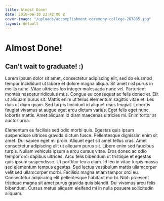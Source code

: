 ```yaml
---
title: Almost Done!
date: 2018-06-10 23:42:00 Z
cover-image: "/uploads/accomplishment-ceremony-college-267885.jpg"
layout: default
---
```


# Almost Done!

## Can't wait to graduate! :)

Lorem ipsum dolor sit amet, consectetur adipiscing elit, sed do eiusmod tempor incididunt ut labore et dolore magna aliqua. Sit amet nisl purus in mollis nunc. Vitae ultricies leo integer malesuada nunc vel. Parturient montes nascetur ridiculus mus. Congue eu consequat ac felis donec et. Elit ut aliquam purus sit. Mattis enim ut tellus elementum sagittis vitae et. Leo duis ut diam quam. Sed turpis tincidunt id aliquet risus feugiat. Lobortis feugiat vivamus at augue eget arcu dictum varius. Eget felis eget nunc lobortis mattis. Amet aliquam id diam maecenas ultricies mi. Enim tortor at auctor urna.

Elementum eu facilisis sed odio morbi quis. Egestas quis ipsum suspendisse ultrices gravida dictum fusce. Pellentesque dignissim enim sit amet. Dui sapien eget mi proin. Aliquet eget sit amet tellus cras. Amet consectetur adipiscing elit ut aliquam purus sit. Libero enim sed faucibus turpis. Nullam vehicula ipsum a arcu cursus vitae. Eros donec ac odio tempor orci dapibus ultrices. Arcu felis bibendum ut tristique et egestas quis ipsum suspendisse. Ut porttitor leo a diam. Id leo in vitae turpis massa sed elementum tempus egestas. Sed lectus vestibulum mattis ullamcorper velit sed ullamcorper morbi. Facilisis magna etiam tempor orci eu. Consectetur adipiscing elit pellentesque habitant morbi. Nibh praesent tristique magna sit amet purus gravida quis blandit. Dui vivamus arcu felis bibendum. Cursus metus aliquam eleifend mi in nulla posuere sollicitudin aliquam.